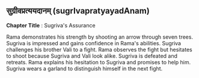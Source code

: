 ## सुग्रीवप्रत्ययदानम् (sugrIvapratyayadAnam)
**Chapter Title** : Sugriva's Assurance

Rama demonstrates his strength by shooting an arrow through seven trees. Sugriva is impressed and gains confidence in Rama's abilities. Sugriva challenges his brother Vali to a fight. Rama observes the fight but hesitates to shoot because Sugriva and Vali look alike. Sugriva is defeated and retreats. Rama explains his hesitation to Sugriva and promises to help him. Sugriva wears a garland to distinguish himself in the next fight.